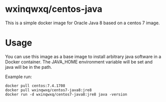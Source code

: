 # wxinqwxq/centos-java

This is a simple docker image for Oracle Java 8 based on a centos 7 image.

# Usage

You can use this image as a base image to install arbitrary java software in a Docker container. 
The JAVA_HOME environment variable will be set and java will be in the path.

Example run:

    docker pull centos:7.4.1708
    docker pull wxinqwxq/centos7-java8:jre8
    docker run -d wxinqwxq/centos7-java8:jre8 java -version

